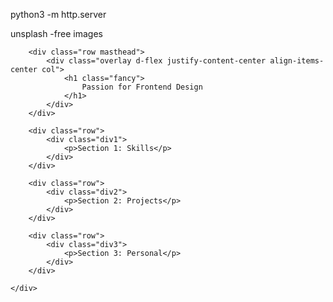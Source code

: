 python3 -m http.server

unsplash -free images

<body>
    <div class="container-fluid text-center">

        <div class="row masthead">
            <div class="overlay d-flex justify-content-center align-items-center col">
                <h1 class="fancy">
                    Passion for Frontend Design
                </h1>
            </div>
        </div>

        <div class="row">
            <div class="div1">
                <p>Section 1: Skills</p>
            </div>
        </div>

        <div class="row">
            <div class="div2">
                <p>Section 2: Projects</p>
            </div>
        </div>

        <div class="row">
            <div class="div3">
                <p>Section 3: Personal</p>
            </div>
        </div>

    </div>
</body>
</html>